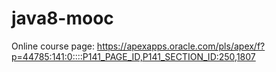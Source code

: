 # java8-mooc

Online course page:
https://apexapps.oracle.com/pls/apex/f?p=44785:141:0::::P141_PAGE_ID,P141_SECTION_ID:250,1807
